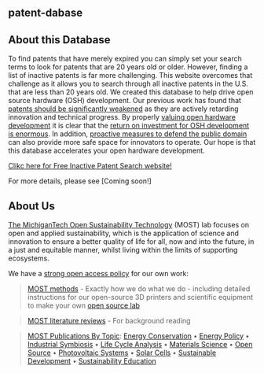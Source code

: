 ## patent-dabase

## About this Database
To find patents that have merely expired you can simply set your search terms to look for patents that are 20 years old or older. However, finding a list of inactive patents is far more challenging. This website overcomes that challenge as it allows you to search through all inactive patents in the U.S. that are less than 20 years old. We created this database to help drive open source hardware (OSH) development. Our previous work has found that [patents should be significantly weakened](https://www.academia.edu/11677580/The_Case_for_Weaker_Patents) as they are actively retarding innovation and technical progress. By properly [valuing open hardware development](https://www.academia.edu/10143203/Quantifying_the_Value_of_Open_Source_Hard-ware_Development) it is clear that the [return on investment for OSH development is enormous](https://www.academia.edu/13799962/Return_on_Investment_for_Open_Source_Hardware_Development). In addition, [proactive measures to defend the public domain](http://www.appropedia.org/A_novel_approach_to_obviousness:_An_algorithm_for_identifying_prior_art_concerning_3-D_printing_materials) can also provide more safe space for innovators to operate. Our hope is that this database accelerates your open hardware development.

[Clikc here for Free Inactive Patent Search website!](http://freeip.mtu.edu)

For more details, please see [Coming soon!]

## About Us

[The MichiganTech Open Sustainability Technology](http://www.appropedia.org/Category:MOST) (MOST) lab focuses on open and applied sustainability, which is the application of science and innovation to ensure a better quality of life for all, now and into the future, in a just and equitable manner, whilst living within the limits of supporting ecosystems.

We have a [strong open access policy](http://www.appropedia.org/MOST_open_access_policy) for our own work:

>[MOST methods](http://www.appropedia.org/Category:MOST_methods) - Exactly how we do what we do - including detailed instructions for our open-source 3D printers and scientific equipment to make your own [open source lab](http://www.appropedia.org/Open-source_Lab)

>[MOST literature reviews](http://www.appropedia.org/Category:MOST_literature_reviews) - For background reading

>[MOST Publications By Topic](http://www.appropedia.org/MOST_completed_projects_and_publications): [Energy Conservation](http://www.appropedia.org/Pearce_publications_in_energy_conservation) • [Energy Policy](http://www.appropedia.org/Pearce_publications_in_energy_policy_and_sustainability_policy) 
• [Industrial Symbiosis](http://www.appropedia.org/Pearce_publications_in_industrial_symbiosis) • [Life Cycle Analysis](http://www.appropedia.org/Pearce_publications_in_life_cycle_analysis_and_net_energy) • [Materials Science](http://www.appropedia.org/Pearce_publications_in_solar_photovoltaic_materials_and_materials_engineering) • [Open Source](http://www.appropedia.org/Pearce_publications_in_open_source) 
• [Photovoltaic Systems](http://www.appropedia.org/Pearce_publications_in_solar_photovoltaic_systems) • [Solar Cells](http://www.appropedia.org/Pearce_publications_in_solar_photovoltaic_device_physics) • [Sustainable Development](http://www.appropedia.org/Pearce_publications_in_sustainable_development_and_open_source_appropriate_technology) • [Sustainability Education](http://www.appropedia.org/Pearce_publications_in_education_for_sustainability_and_green_pedagogy)


